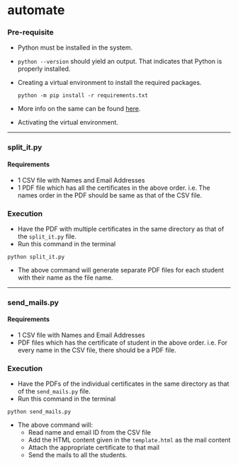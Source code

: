 # automate

### Pre-requisite

-   Python must be installed in the system.
-   `python --version` should yield an output.
    That indicates that Python is properly installed.
-   Creating a virtual environment to install the required packages.

    ```
    python -m pip install -r requirements.txt
    ```

-   More info on the same can be found [here](https://packaging.python.org/guides/installing-using-pip-and-virtual-environments/).
-   Activating the virtual environment.

---

### split_it.py

#### Requirements

-   1 CSV file with Names and Email Addresses
-   1 PDF file which has all the certificates in the above order.
    i.e. The names order in the PDF should be same as that of the
    CSV file.

### Execution

-   Have the PDF with multiple certificates in the same directory
    as that of the `split_it.py` file.
-   Run this command in the terminal

```
python split_it.py
```

-   The above command will generate separate PDF files for each student
    with their name as the file name.

---

### send_mails.py

#### Requirements

-   1 CSV file with Names and Email Addresses
-   PDF files which has the certificate of student in the above order.
    i.e. For every name in the CSV file, there should be a PDF file.

### Execution

-   Have the PDFs of the individual certificates in the same directory
    as that of the `send_mails.py` file.
-   Run this command in the terminal

```
python send_mails.py
```

-   The above command will:
    -   Read name and email ID from the CSV file
    -   Add the HTML content given in the `template.html` as the mail content
    -   Attach the appropriate certificate to that mail
    -   Send the mails to all the students.
